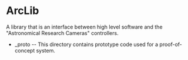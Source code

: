 # ArcLib
A library that is an interface between high level software and the "Astronomical Research Cameras" controllers.

- _proto -- This directory contains prototype code used for a proof-of-concept system.
